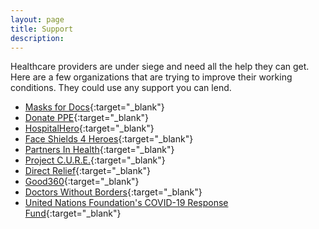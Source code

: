 ```yaml
---
layout: page
title: Support
description: 
---
```


Healthcare providers are under siege and need all the help they can get. Here are a few organizations that are trying to improve their working conditions. They could use any support you can lend.

- [Masks for Docs](https://masksfordocs.com){:target="_blank"}
- [Donate PPE](https://www.donateppe.org){:target="_blank"}
- [HospitalHero](https://hospitalhero.care){:target="_blank"}
- [Face Shields 4 Heroes](https://www.gofundme.com/f/hospital-protective-shield-fundraiser){:target="_blank"}
- [Partners In Health](https://www.pih.org){:target="_blank"}
- [Project C.U.R.E.](https://projectcure.org/project-cure-response-covid-19){:target="_blank"}
- [Direct Relief](https://www.directrelief.org/emergency/coronavirus-outbreak/){:target="_blank"}
- [Good360](https://good360.org/coronavirus){:target="_blank"}
- [Doctors Without Borders](https://www.doctorswithoutborders.org){:target="_blank"}
- [United Nations Foundation's COVID-19 Response Fund](https://unfoundation.org){:target="_blank"}
